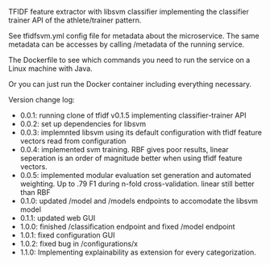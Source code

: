 TFIDF feature extractor with libsvm classifier implementing the classifier trainer API of the athlete/trainer pattern. 

See tfidfsvm.yml config file for metadata about the microservice. The same metadata can be accesses by calling /metadata of the running service. 

The Dockerfile to see which commands you need to run the service on a Linux machine with Java. 

Or you can just run the Docker container including everything necessary. 

Version change log:

- 0.0.1: running clone of tfidf v0.1.5 implementing classifier-trainer API
- 0.0.2: set up dependencies for libsvm
- 0.0.3: implemnted libsvm using its default configuration with tfidf feature vectors read from configuration
- 0.0.4: implemented svm training. RBF gives poor results, linear seperation is an order of magnitude better when using tfidf feature vectors. 
- 0.0.5: implemented modular evaluation set generation and automated weighting. Up to .79 F1 during n-fold cross-validation. linear still better than RBF
- 0.1.0: updated /model and /models endpoints to accomodate the libsvm model
- 0.1.1: updated web GUI
- 1.0.0: finished /classification endpoint and fixed /model endpoint
- 1.0.1: fixed configuration GUI
- 1.0.2: fixed bug in /configurations/x
- 1.1.0: Implementing explainability as extension for every categorization.